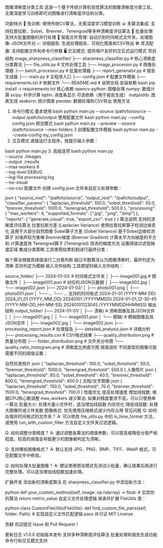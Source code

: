 图像清晰度分类工具
这是一个基于传统计算机视觉算法的图像清晰度分类工具，无需深度学习训练即可对图像进行清晰度评估和分类。

功能特点
🚀 免训练: 使用传统CV算法，无需深度学习模型训练
📊 多算法集成: 支持拉普拉斯、Sobel、Brenner、Tenengrad等多种清晰度评估算法
🔄 批量处理: 支持大批量图像的并行处理
📁 智能文件管理: 自动识别时间格式文件夹，处理图像-JSON文件对
📈 详细报告: 生成处理报告、可视化图表和CSV导出
🛠 灵活配置: 支持配置文件和命令行参数
🖥 交互模式: 提供用户友好的交互式运行模式
项目结构
image_sharpness_classifier/
├── sharpness_classifier.py    # 核心清晰度分类算法
├── file_utils.py             # 文件处理工具
├── image_processor.py        # 图像处理器
├── batch_processor.py        # 批量处理器
├── report_generator.py       # 报告生成器
├── main.py                   # 主程序入口
├── config.json              # 配置文件模板
├── requirements.txt         # 依赖文件
└── README.md               # 说明文档
安装依赖
bash
pip install -r requirements.txt
核心依赖
opencv-python: 图像处理
numpy: 数值计算
scipy: 科学计算
tqdm: 进度条显示
可选依赖（用于报告生成）
matplotlib: 图表生成
seaborn: 统计图表
pandas: 数据处理和CSV导出
使用方法
1. 命令行模式
基本使用
bash
python main.py --source /path/to/source --output /path/to/output
使用配置文件
bash
python main.py --config config.json
预览模式
bash
python main.py --preview --source /path/to/source --max-folders 3
创建配置文件模板
bash
python main.py --create-config my_config.json
2. 交互模式
直接运行主程序，按提示输入参数：

bash
python main.py
3. 高级选项
bash
python main.py \
  --source ./images \
  --output ./results \
  --max-workers 8 \
  --log-level DEBUG \
  --log-file processing.log \
  --no-visual \
  --no-csv
配置文件
创建 config.json 文件来自定义处理参数：

json
{
  "source_root": "/path/to/source",
  "output_root": "/path/to/output",
  "classifier_params": {
    "laplacian_threshold": 100.0,
    "sobel_threshold": 50.0,
    "brenner_threshold": 1000.0,
    "tenengrad_threshold": 500.0
  },
  "processing": {
    "max_workers": 4,
    "supported_formats": [".jpg", ".png", ".bmp"]
  },
  "reports": {
    "generate_visual": true,
    "export_csv": true
  }
}
算法说明
支持的清晰度评估算法
拉普拉斯方差 (Laplacian Variance)
使用拉普拉斯算子检测边缘变化
适用于大部分自然图像
Sobel算子方差 (Sobel Variance)
基于Sobel边缘检测算子
对噪声较为鲁棒
Brenner梯度 (Brenner Gradient)
计算水平方向梯度的平方和
计算速度快
Tenengrad算子 (Tenengrad)
改进的梯度方法
设置阈值过滤低梯度区域
集成分类策略
工具使用投票机制进行最终分类：

每个算法根据其阈值进行二分类判断
超过半数算法认为图像清晰时，最终判定为清晰
否则判定为模糊
输入文件结构
工具期望的输入文件结构：

source_folder/
├── 2024-01-01/          # 时间格式文件夹
│   ├── image001.jpg     # 图像文件
│   ├── image001.json    # 对应的JSON元数据
│   ├── image002.jpg
│   └── image002.json
├── 2024-01-02/
│   ├── photo001.png
│   ├── photo001.json
│   └── ...
└── ...
支持的时间格式
2024-01-01 (YYYY-MM-DD)
2024_01_01 (YYYY_MM_DD)
20240101 (YYYYMMDD)
2024-01-01_12-30-45 (YYYY-MM-DD_HH-MM-SS)
20240101123045 (YYYYMMDDHHMMSS)
输出结构
output_folder/
├── 2024-01-01/
│   ├── 清晰/             # 清晰图像及其JSON文件
│   │   ├── image001.jpg
│   │   └── image001.json
│   └── 模糊/             # 模糊图像及其JSON文件
│       ├── image002.jpg
│       └── image002.json
├── processing_report.json      # 处理报告
├── detailed_analysis.json      # 详细分析
├── processing_results.csv      # CSV格式结果
├── quality_distribution.png    # 质量分布图
├── folder_distribution.png     # 文件夹分布图
└── quality_ratio_histogram.png # 清晰度比例直方图
阈值调优
不同类型的图像可能需要不同的阈值设置：

自然风景照片
json
{
  "laplacian_threshold": 100.0,
  "sobel_threshold": 50.0,
  "brenner_threshold": 1000.0,
  "tenengrad_threshold": 500.0
}
人像照片
json
{
  "laplacian_threshold": 80.0,
  "sobel_threshold": 40.0,
  "brenner_threshold": 800.0,
  "tenengrad_threshold": 400.0
}
文档/文字图像
json
{
  "laplacian_threshold": 150.0,
  "sobel_threshold": 70.0,
  "brenner_threshold": 1500.0,
  "tenengrad_threshold": 700.0
}
性能优化
提高处理速度
增加线程数: 根据CPU核心数调整 max_workers
减少算法: 如果对精度要求不高，可以只使用单一算法
批量大小: 处理大量小文件时，适当增加线程数
内存优化
降低线程数: 处理大图像时减少并发数
图像格式: 优先使用压缩格式减少内存占用
常见问题
Q: 如何处理非时间格式的文件夹？
A: 可以修改 file_utils.py 中的 is_time_format 方法，或使用 run_with_custom_filter 方法自定义文件夹过滤逻辑。

Q: 如何调整分类精度？
A: 通过调整各算法的阈值参数，可以提高或降低分类严格程度。较高的阈值会导致更少的图像被判定为清晰。

Q: 支持哪些图像格式？
A: 默认支持 JPG、PNG、BMP、TIFF、WebP 格式，可在配置文件中修改。

Q: 如何处理大批量图像？
A: 建议使用预览模式先测试小批量，确认效果后再进行完整处理。可以适当增加线程数加速处理。

扩展开发
添加新的清晰度算法
在 sharpness_classifier.py 中添加新方法：

python
def your_custom_method(self, image: np.ndarray) -> float:
    # 实现你的算法
    return metric_value
自定义文件处理逻辑
继承并扩展 FileUtils 类：

python
class CustomFileUtils(FileUtils):
    def find_custom_file_pairs(self, folder: Path):
        # 实现自定义文件匹配逻辑
        pass
许可证
MIT License

贡献
欢迎提交 Issue 和 Pull Request！

更新日志
v1.0.0
初始版本发布
支持多种清晰度评估算法
批量处理和报告生成功能
命令行和交互模式支持
